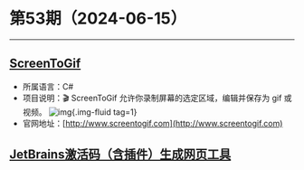 # 第53期（2024-06-15）

---
## [ScreenToGif](https://github.com/NickeManarin/ScreenToGif)
- 所属语言：C#
- 项目说明：🎬 ScreenToGif 允许你录制屏幕的选定区域，编辑并保存为 gif 或视频。
![img](https://ghfast.top/https://raw.githubusercontent.com/xiaoxuan6/weekly/main/docs/static/images/2024-06-15/1718448095.png){.img-fluid tag=1}
- 官网地址：[http://www.screentogif.com](http://www.screentogif.com)

## [JetBrains激活码（含插件）生成网页工具](http://jb.caoayu.eu.org)
